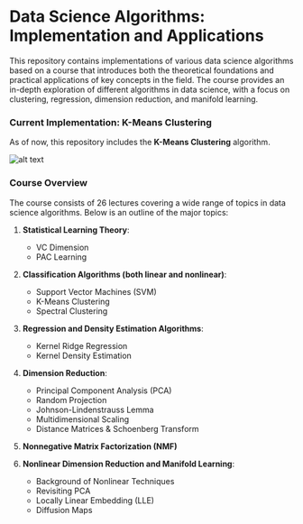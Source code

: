 # Data Science Algorithms: Implementation and Applications

This repository contains implementations of various data science algorithms based on a course that introduces both the theoretical foundations and practical applications of key concepts in the field. The course provides an in-depth exploration of different algorithms in data science, with a focus on clustering, regression, dimension reduction, and manifold learning.

### Current Implementation: K-Means Clustering
As of now, this repository includes the **K-Means Clustering** algorithm.

![alt text](https://github.com/HeyHeyHayHay/DataScienceAlgorithmsClass/main/images/imageColorClusteringExamples.png?raw=true)

### Course Overview
The course consists of 26 lectures covering a wide range of topics in data science algorithms. Below is an outline of the major topics:

1. **Statistical Learning Theory**:
   - VC Dimension
   - PAC Learning

2. **Classification Algorithms (both linear and nonlinear)**:
   - Support Vector Machines (SVM)
   - K-Means Clustering
   - Spectral Clustering

3. **Regression and Density Estimation Algorithms**:
   - Kernel Ridge Regression
   - Kernel Density Estimation

4. **Dimension Reduction**:
   - Principal Component Analysis (PCA)
   - Random Projection
   - Johnson-Lindenstrauss Lemma
   - Multidimensional Scaling
   - Distance Matrices & Schoenberg Transform

5. **Nonnegative Matrix Factorization (NMF)**

6. **Nonlinear Dimension Reduction and Manifold Learning**:
   - Background of Nonlinear Techniques
   - Revisiting PCA
   - Locally Linear Embedding (LLE)
   - Diffusion Maps
